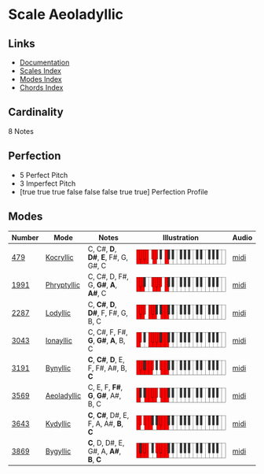 # Scale Aeoladyllic

## Links

- [Documentation](index.md)
- [Scales Index](Scales.md)
- [Modes Index](Modes.md)
- [Chords Index](Chords.md)

## Cardinality

8 Notes

## Perfection

- 5 Perfect Pitch
- 3 Imperfect Pitch
- [true true true false false false true true] Perfection Profile

## Modes

| Number | Mode | Notes | Illustration | Audio |
|--------|------|-------|--------------|-------|
| [479](https://ianring.com/musictheory/scales/479) | [Kocryllic](ModeKocryllic.md) | C, C#, **D**, **D#**, **E**, F#, G, G#, C | ![CNaturalKocryllic](ModeCNaturalKocryllic.png) | [midi](https://github.com/edipermadi/music/blob/main/docs/ModeCNaturalKocryllic.mid?raw=true) | 
| [1991](https://ianring.com/musictheory/scales/1991) | [Phryptyllic](ModePhryptyllic.md) | C, C#, D, F#, G, **G#**, **A**, **A#**, C | ![CNaturalPhryptyllic](ModeCNaturalPhryptyllic.png) | [midi](https://github.com/edipermadi/music/blob/main/docs/ModeCNaturalPhryptyllic.mid?raw=true) | 
| [2287](https://ianring.com/musictheory/scales/2287) | [Lodyllic](ModeLodyllic.md) | C, **C#**, **D**, **D#**, F, F#, G, B, C | ![CNaturalLodyllic](ModeCNaturalLodyllic.png) | [midi](https://github.com/edipermadi/music/blob/main/docs/ModeCNaturalLodyllic.mid?raw=true) | 
| [3043](https://ianring.com/musictheory/scales/3043) | [Ionayllic](ModeIonayllic.md) | C, C#, F, F#, **G**, **G#**, **A**, B, C | ![CNaturalIonayllic](ModeCNaturalIonayllic.png) | [midi](https://github.com/edipermadi/music/blob/main/docs/ModeCNaturalIonayllic.mid?raw=true) | 
| [3191](https://ianring.com/musictheory/scales/3191) | [Bynyllic](ModeBynyllic.md) | **C**, **C#**, **D**, E, F, F#, A#, B, **C** | ![CNaturalBynyllic](ModeCNaturalBynyllic.png) | [midi](https://github.com/edipermadi/music/blob/main/docs/ModeCNaturalBynyllic.mid?raw=true) | 
| [3569](https://ianring.com/musictheory/scales/3569) | [Aeoladyllic](ModeAeoladyllic.md) | C, E, F, **F#**, **G**, **G#**, A#, B, C | ![CNaturalAeoladyllic](ModeCNaturalAeoladyllic.png) | [midi](https://github.com/edipermadi/music/blob/main/docs/ModeCNaturalAeoladyllic.mid?raw=true) | 
| [3643](https://ianring.com/musictheory/scales/3643) | [Kydyllic](ModeKydyllic.md) | **C**, **C#**, D#, E, F, A, A#, **B**, **C** | ![CNaturalKydyllic](ModeCNaturalKydyllic.png) | [midi](https://github.com/edipermadi/music/blob/main/docs/ModeCNaturalKydyllic.mid?raw=true) | 
| [3869](https://ianring.com/musictheory/scales/3869) | [Bygyllic](ModeBygyllic.md) | **C**, D, D#, E, G#, A, **A#**, **B**, **C** | ![CNaturalBygyllic](ModeCNaturalBygyllic.png) | [midi](https://github.com/edipermadi/music/blob/main/docs/ModeCNaturalBygyllic.mid?raw=true) | 
